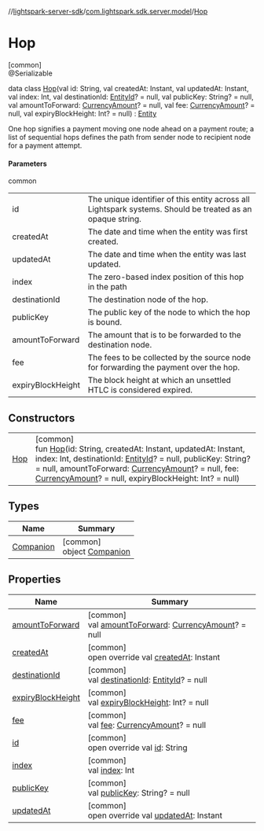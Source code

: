 //[lightspark-server-sdk](../../../index.md)/[com.lightspark.sdk.server.model](../index.md)/[Hop](index.md)

# Hop

[common]\
@Serializable

data class [Hop](index.md)(val id: String, val createdAt: Instant, val updatedAt: Instant, val index: Int, val destinationId: [EntityId](../-entity-id/index.md)? = null, val publicKey: String? = null, val amountToForward: [CurrencyAmount](../-currency-amount/index.md)? = null, val fee: [CurrencyAmount](../-currency-amount/index.md)? = null, val expiryBlockHeight: Int? = null) : [Entity](../-entity/index.md)

One hop signifies a payment moving one node ahead on a payment route; a list of sequential hops defines the path from sender node to recipient node for a payment attempt.

#### Parameters

common

| | |
|---|---|
| id | The unique identifier of this entity across all Lightspark systems. Should be treated as an opaque string. |
| createdAt | The date and time when the entity was first created. |
| updatedAt | The date and time when the entity was last updated. |
| index | The zero-based index position of this hop in the path |
| destinationId | The destination node of the hop. |
| publicKey | The public key of the node to which the hop is bound. |
| amountToForward | The amount that is to be forwarded to the destination node. |
| fee | The fees to be collected by the source node for forwarding the payment over the hop. |
| expiryBlockHeight | The block height at which an unsettled HTLC is considered expired. |

## Constructors

| | |
|---|---|
| [Hop](-hop.md) | [common]<br>fun [Hop](-hop.md)(id: String, createdAt: Instant, updatedAt: Instant, index: Int, destinationId: [EntityId](../-entity-id/index.md)? = null, publicKey: String? = null, amountToForward: [CurrencyAmount](../-currency-amount/index.md)? = null, fee: [CurrencyAmount](../-currency-amount/index.md)? = null, expiryBlockHeight: Int? = null) |

## Types

| Name | Summary |
|---|---|
| [Companion](-companion/index.md) | [common]<br>object [Companion](-companion/index.md) |

## Properties

| Name | Summary |
|---|---|
| [amountToForward](amount-to-forward.md) | [common]<br>val [amountToForward](amount-to-forward.md): [CurrencyAmount](../-currency-amount/index.md)? = null |
| [createdAt](created-at.md) | [common]<br>open override val [createdAt](created-at.md): Instant |
| [destinationId](destination-id.md) | [common]<br>val [destinationId](destination-id.md): [EntityId](../-entity-id/index.md)? = null |
| [expiryBlockHeight](expiry-block-height.md) | [common]<br>val [expiryBlockHeight](expiry-block-height.md): Int? = null |
| [fee](fee.md) | [common]<br>val [fee](fee.md): [CurrencyAmount](../-currency-amount/index.md)? = null |
| [id](id.md) | [common]<br>open override val [id](id.md): String |
| [index](--index--.md) | [common]<br>val [index](--index--.md): Int |
| [publicKey](public-key.md) | [common]<br>val [publicKey](public-key.md): String? = null |
| [updatedAt](updated-at.md) | [common]<br>open override val [updatedAt](updated-at.md): Instant |
